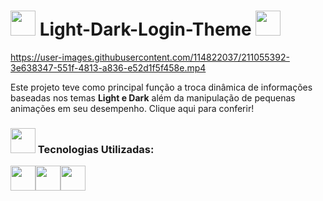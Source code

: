 # <img width="40px" src="https://user-images.githubusercontent.com/114822037/211057393-27b916fa-ae47-4f04-baa9-04c8776405ac.png"/> Light-Dark-Login-Theme <img width="40px" src="https://user-images.githubusercontent.com/114822037/211057081-8b1b3712-bc88-4544-85e7-3be8ddd6f3ca.png"/>



https://user-images.githubusercontent.com/114822037/211055392-3e638347-551f-4813-a836-e52d1f5f458e.mp4

<p> Este projeto teve como principal função a troca dinâmica de informações baseadas nos temas <b>Light e Dark</b> além da manipulação de pequenas animações em seu desempenho. Clique <a src="">aqui</a> para conferir!</p>


<h3> <img width="40px" src="https://user-images.githubusercontent.com/114822037/211057912-e4111ff7-3e58-4e06-add5-2a7e5b97efcb.png"/>
 Tecnologias Utilizadas: </h3>
 
 <img width="40px" src="https://user-images.githubusercontent.com/114822037/211058346-5c227226-190e-4cb5-91eb-715d2cb9ebf2.png"/><img width="40px" src="https://user-images.githubusercontent.com/114822037/211058486-fcdad462-ad2d-4d0e-a2a7-32fb6ba9311a.png"/><img width="40px" src="https://user-images.githubusercontent.com/114822037/211058611-ea3a4871-0bd3-48d4-bc6b-2643c890e74d.png"/>
 

